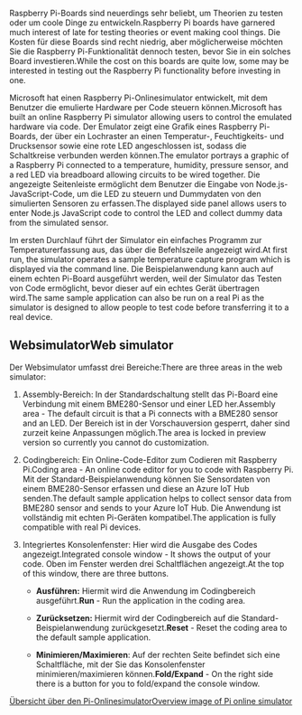 <span data-ttu-id="5d595-101">Raspberry Pi-Boards sind neuerdings sehr beliebt, um Theorien zu testen oder um coole Dinge zu entwickeln.</span><span class="sxs-lookup"><span data-stu-id="5d595-101">Raspberry Pi boards have garnered much interest of late for testing theories or event making cool things.</span></span> <span data-ttu-id="5d595-102">Die Kosten für diese Boards sind recht niedrig, aber möglicherweise möchten Sie die Raspberry Pi-Funktionalität dennoch testen, bevor Sie in ein solches Board investieren.</span><span class="sxs-lookup"><span data-stu-id="5d595-102">While the cost on this boards are quite low, some may be interested in testing out the Raspberry Pi functionality before investing in one.</span></span>

<span data-ttu-id="5d595-103">Microsoft hat einen Raspberry Pi-Onlinesimulator entwickelt, mit dem Benutzer die emulierte Hardware per Code steuern können.</span><span class="sxs-lookup"><span data-stu-id="5d595-103">Microsoft has built an online Raspberry Pi simulator allowing users to control the emulated hardware via code.</span></span> <span data-ttu-id="5d595-104">Der Emulator zeigt eine Grafik eines Raspberry Pi-Boards, der über ein Lochraster an einen Temperatur-, Feuchtigkeits- und Drucksensor sowie eine rote LED angeschlossen ist, sodass die Schaltkreise verbunden werden können.</span><span class="sxs-lookup"><span data-stu-id="5d595-104">The emulator portrays a graphic of a Raspberry Pi connected to a temperature, humidity, pressure sensor, and a red LED via breadboard allowing circuits to be wired together.</span></span> <span data-ttu-id="5d595-105">Die angezeigte Seitenleiste ermöglicht dem Benutzer die Eingabe von Node.js-JavaScript-Code, um die LED zu steuern und Dummydaten von den simulierten Sensoren zu erfassen.</span><span class="sxs-lookup"><span data-stu-id="5d595-105">The displayed side panel allows users to enter Node.js JavaScript code to control the LED and collect dummy data from the simulated sensor.</span></span>

<span data-ttu-id="5d595-106">Im ersten Durchlauf führt der Simulator ein einfaches Programm zur Temperaturerfassung aus, das über die Befehlszeile angezeigt wird.</span><span class="sxs-lookup"><span data-stu-id="5d595-106">At first run, the simulator operates a sample temperature capture program which is displayed via the command line.</span></span> <span data-ttu-id="5d595-107">Die Beispielanwendung kann auch auf einem echten Pi-Board ausgeführt werden, weil der Simulator das Testen von Code ermöglicht, bevor dieser auf ein echtes Gerät übertragen wird.</span><span class="sxs-lookup"><span data-stu-id="5d595-107">The same sample application can also be run on a real Pi as the simulator is designed to allow people to test code before transferring it to a real device.</span></span>

## <a name="web-simulator"></a><span data-ttu-id="5d595-108">Websimulator</span><span class="sxs-lookup"><span data-stu-id="5d595-108">Web simulator</span></span>

<span data-ttu-id="5d595-109">Der Websimulator umfasst drei Bereiche:</span><span class="sxs-lookup"><span data-stu-id="5d595-109">There are three areas in the web simulator:</span></span>

1.  <span data-ttu-id="5d595-110">Assembly-Bereich: In der Standardschaltung stellt das Pi-Board eine Verbindung mit einem BME280-Sensor und einer LED her.</span><span class="sxs-lookup"><span data-stu-id="5d595-110">Assembly area - The default circuit is that a Pi connects with a BME280 sensor and an LED.</span></span> <span data-ttu-id="5d595-111">Der Bereich ist in der Vorschauversion gesperrt, daher sind zurzeit keine Anpassungen möglich.</span><span class="sxs-lookup"><span data-stu-id="5d595-111">The area is locked in preview version so currently you cannot do customization.</span></span>

2.  <span data-ttu-id="5d595-112">Codingbereich: Ein Online-Code-Editor zum Codieren mit Raspberry Pi.</span><span class="sxs-lookup"><span data-stu-id="5d595-112">Coding area - An online code editor for you to code with Raspberry Pi.</span></span> <span data-ttu-id="5d595-113">Mit der Standard-Beispielanwendung können Sie Sensordaten von einem BME280-Sensor erfassen und diese an Azure IoT Hub senden.</span><span class="sxs-lookup"><span data-stu-id="5d595-113">The default sample application helps to collect sensor data from BME280 sensor and sends to your Azure IoT Hub.</span></span> <span data-ttu-id="5d595-114">Die Anwendung ist vollständig mit echten Pi-Geräten kompatibel.</span><span class="sxs-lookup"><span data-stu-id="5d595-114">The application is fully compatible with real Pi devices.</span></span>

3.  <span data-ttu-id="5d595-115">Integriertes Konsolenfenster: Hier wird die Ausgabe des Codes angezeigt.</span><span class="sxs-lookup"><span data-stu-id="5d595-115">Integrated console window - It shows the output of your code.</span></span> <span data-ttu-id="5d595-116">Oben im Fenster werden drei Schaltflächen angezeigt.</span><span class="sxs-lookup"><span data-stu-id="5d595-116">At the top of this window, there are three buttons.</span></span>

    -   <span data-ttu-id="5d595-117">**Ausführen:** Hiermit wird die Anwendung im Codingbereich ausgeführt.</span><span class="sxs-lookup"><span data-stu-id="5d595-117">**Run** - Run the application in the coding area.</span></span>

    -   <span data-ttu-id="5d595-118">**Zurücksetzen:** Hiermit wird der Codingbereich auf die Standard-Beispielanwendung zurückgesetzt.</span><span class="sxs-lookup"><span data-stu-id="5d595-118">**Reset** - Reset the coding area to the default sample application.</span></span>

    -   <span data-ttu-id="5d595-119">**Minimieren/Maximieren**: Auf der rechten Seite befindet sich eine Schaltfläche, mit der Sie das Konsolenfenster minimieren/maximieren können.</span><span class="sxs-lookup"><span data-stu-id="5d595-119">**Fold/Expand** - On the right side there is a button for you to fold/expand the console window.</span></span>

[<span data-ttu-id="5d595-120">Übersicht über den Pi-Onlinesimulator</span><span class="sxs-lookup"><span data-stu-id="5d595-120">Overview image of Pi online simulator</span></span>](./../media-draft/image1.png)

<!-- Reference links 
-   Online Raspberry Pi Emulator:
    <https://docs.microsoft.com/en-us/azure/iot-hub/iot-hub-raspberry-pi-web-simulator-get-started>

-   <https://azure-samples.github.io/raspberry-pi-web-simulator/#GetStarted>-->

